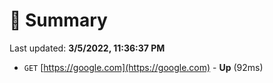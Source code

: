 # 📖 Summary
Last updated: **3/5/2022, 11:36:37 PM**

- `GET` [https://google.com](https://google.com) - **Up** (92ms)
